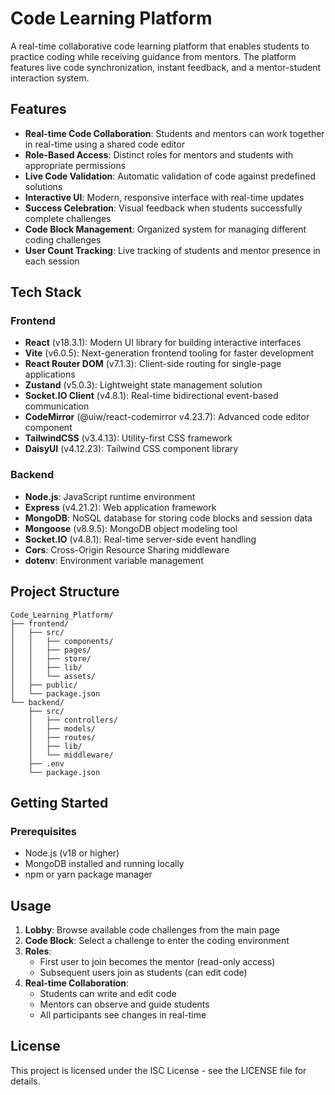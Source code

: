 # Code Learning Platform

A real-time collaborative code learning platform that enables students to practice coding while receiving guidance from mentors. The platform features live code synchronization, instant feedback, and a mentor-student interaction system.

## Features

- **Real-time Code Collaboration**: Students and mentors can work together in real-time using a shared code editor
- **Role-Based Access**: Distinct roles for mentors and students with appropriate permissions
- **Live Code Validation**: Automatic validation of code against predefined solutions
- **Interactive UI**: Modern, responsive interface with real-time updates
- **Success Celebration**: Visual feedback when students successfully complete challenges
- **Code Block Management**: Organized system for managing different coding challenges
- **User Count Tracking**: Live tracking of students and mentor presence in each session

## Tech Stack

### Frontend
- **React** (v18.3.1): Modern UI library for building interactive interfaces
- **Vite** (v6.0.5): Next-generation frontend tooling for faster development
- **React Router DOM** (v7.1.3): Client-side routing for single-page applications
- **Zustand** (v5.0.3): Lightweight state management solution
- **Socket.IO Client** (v4.8.1): Real-time bidirectional event-based communication
- **CodeMirror** (@uiw/react-codemirror v4.23.7): Advanced code editor component
- **TailwindCSS** (v3.4.13): Utility-first CSS framework
- **DaisyUI** (v4.12.23): Tailwind CSS component library

### Backend
- **Node.js**: JavaScript runtime environment
- **Express** (v4.21.2): Web application framework
- **MongoDB**: NoSQL database for storing code blocks and session data
- **Mongoose** (v8.9.5): MongoDB object modeling tool
- **Socket.IO** (v4.8.1): Real-time server-side event handling
- **Cors**: Cross-Origin Resource Sharing middleware
- **dotenv**: Environment variable management

## Project Structure

```
Code_Learning_Platform/
├── frontend/
│   ├── src/
│   │   ├── components/
│   │   ├── pages/
│   │   ├── store/
│   │   ├── lib/
│   │   └── assets/
│   ├── public/
│   └── package.json
└── backend/
    ├── src/
    │   ├── controllers/
    │   ├── models/
    │   ├── routes/
    │   ├── lib/
    │   └── middleware/
    ├── .env
    └── package.json
```

## Getting Started

### Prerequisites
- Node.js (v18 or higher)
- MongoDB installed and running locally
- npm or yarn package manager


## Usage

1. **Lobby**: Browse available code challenges from the main page
2. **Code Block**: Select a challenge to enter the coding environment
3. **Roles**:
   - First user to join becomes the mentor (read-only access)
   - Subsequent users join as students (can edit code)
4. **Real-time Collaboration**: 
   - Students can write and edit code
   - Mentors can observe and guide students
   - All participants see changes in real-time

## License

This project is licensed under the ISC License - see the LICENSE file for details.
